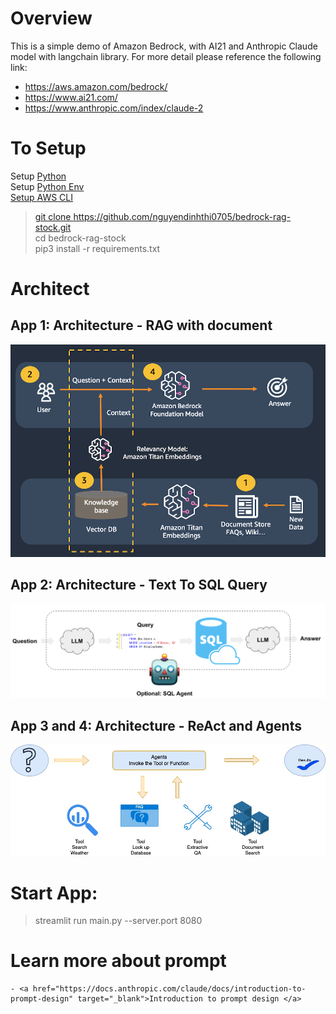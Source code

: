 # Overview
This is a simple demo of Amazon Bedrock, with AI21 and Anthropic Claude model with langchain library. For more detail please reference the following link: <br />
- <a href="https://aws.amazon.com/bedrock/" target="_blank">https://aws.amazon.com/bedrock/ </a>
- <a href="https://www.ai21.com/ " target="_blank">https://www.ai21.com/ </a>
- <a href="https://www.anthropic.com/index/claude-2" target="_blank">https://www.anthropic.com/index/claude-2 </a>

# To Setup
 Setup <a href='https://docs.python-guide.org/starting/install3/linux/' target='_blank'> Python <a><br />
 Setup <a href='https://docs.python-guide.org/starting/install3/linux/' target='_blank'> Python Env<br />
 Setup <a href='https://docs.aws.amazon.com/cli/latest/userguide/getting-started-quickstart.html' target='_blank'> AWS CLI<br />
 > git clone https://github.com/nguyendinhthi0705/bedrock-rag-stock.git <br />
 > cd bedrock-rag-stock <br />
 > pip3 install -r requirements.txt <br />

# Architect 
## App 1: Architecture - RAG with document
![Architecture 01](./images/architecture01.png)


## App 2: Architecture - Text To SQL Query 
![Architecture 02](./images/architecture02.png)


## App 3 and 4: Architecture - ReAct and Agents
![Architecture 02](./images/architecture03.jpg)
# Start App:
 >   streamlit run main.py --server.port 8080

# Learn more about prompt

    - <a href="https://docs.anthropic.com/claude/docs/introduction-to-prompt-design" target="_blank">Introduction to prompt design </a>
